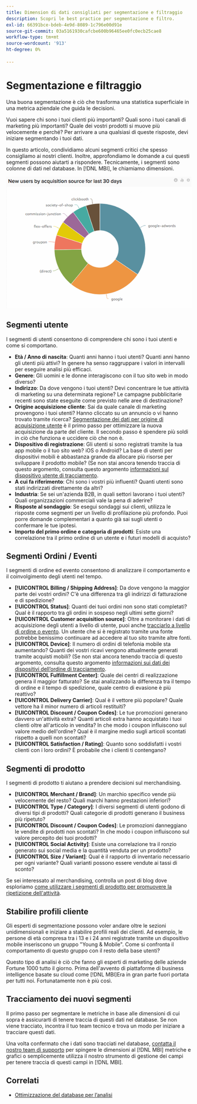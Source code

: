 ```yaml
---
title: Dimension di dati consigliati per segmentazione e filtraggio
description: Scopri le best practice per segmentazione e filtro.
exl-id: 66391bce-bdeb-4e9d-8089-1c796e00d91e
source-git-commit: 03a5161930cafcbe600b96465ee0fc0ecb25cae8
workflow-type: tm+mt
source-wordcount: '913'
ht-degree: 0%

---
```


# Segmentazione e filtraggio

Una buona segmentazione è ciò che trasforma una statistica superficiale in una metrica aziendale che guida le decisioni.

Vuoi sapere chi sono i tuoi clienti più importanti? Quali sono i tuoi canali di marketing più importanti? Quale dei vostri prodotti si muove più velocemente e perché? Per arrivare a una qualsiasi di queste risposte, devi iniziare segmentando i tuoi dati.

In questo articolo, condividiamo alcuni segmenti critici che spesso consigliamo ai nostri clienti. Inoltre, approfondiamo le domande a cui questi segmenti possono aiutarti a rispondere. Tecnicamente, i segmenti sono colonne di dati nel database. In [!DNL MBI], le chiamiamo dimensioni.

![](../../mbi/assets/mbi-critical-segments.png)


## Segmenti utente

I segmenti di utenti consentono di comprendere chi sono i tuoi utenti e come si comportano.

* **Età / Anno di nascita**: Quanti anni hanno i tuoi utenti? Quanti anni hanno gli utenti più attivi? In genere ha senso raggruppare i valori in intervalli per eseguire analisi più efficaci.
* **Genere**: Gli uomini e le donne interagiscono con il tuo sito web in modo diverso?
* **Indirizzo**: Da dove vengono i tuoi utenti? Devi concentrare le tue attività di marketing su una determinata regione? Le campagne pubblicitarie recenti sono state eseguite come previsto nelle aree di destinazione?
* **Origine acquisizione cliente**\: Sai da quale canale di marketing provengono i tuoi utenti? Hanno cliccato su un annuncio o vi hanno trovato tramite ricerca? [Segmentazione dei dati per origine di acquisizione utente](../data-analyst/analysis/google-track-user-acq.md) è il primo passo per ottimizzare la nuova acquisizione da parte del cliente. Il secondo passo è spendere più soldi in ciò che funziona e uccidere ciò che non è.
* **Dispositivo di registrazione**: Gli utenti si sono registrati tramite la tua app mobile o il tuo sito web? iOS o Android? La base di utenti per dispositivi mobili è abbastanza grande da allocare più risorse per sviluppare il prodotto mobile? (Se non stai ancora tenendo traccia di questo argomento, consulta questo argomento [informazioni sul dispositivo utente di tracciamento](../data-analyst/analysis/track-usr-dev-browser.md).
* **A cui fa riferimento**: Chi sono i vostri più influenti? Quanti utenti sono stati indirizzati direttamente da altri?
* **Industria**: Se sei un&#39;azienda B2B, in quali settori lavorano i tuoi utenti? Quali organizzazioni commerciali vale la pena di aderire?
* **Risposte al sondaggio**: Se esegui sondaggi sui clienti, utilizza le risposte come segmenti per un livello di profilazione più profondo. Puoi porre domande complementari a quanto già sai sugli utenti o confermare le tue ipotesi.
* **Importo del primo ordine e categoria di prodotti**: Esiste una correlazione tra il primo ordine di un utente e i futuri modelli di acquisto?

## Segmenti Ordini / Eventi

I segmenti di ordine ed evento consentono di analizzare il comportamento e il coinvolgimento degli utenti nel tempo.

* **[!UICONTROL Billing / Shipping Address]**: Da dove vengono la maggior parte dei vostri ordini? C&#39;è una differenza tra gli indirizzi di fatturazione e di spedizione?
* **[!UICONTROL Status]**: Quanti dei tuoi ordini non sono stati completati? Qual è il rapporto tra gli ordini in sospeso negli ultimi sette giorni?
* **[!UICONTROL Customer acquisition source]**: Oltre a monitorare i dati di acquisizione degli utenti a livello di utente, puoi anche [tracciarlo a livello di ordine o evento](../data-analyst/analysis/google-track-user-acq.md). Un utente che si è registrato tramite una fonte potrebbe benissimo continuare ad accedere al tuo sito tramite altre fonti.
* **[!UICONTROL Device]**: Il numero di ordini di telefonia mobile sta aumentando? Quanti dei vostri ricavi vengono attualmente generati tramite acquisti mobili? (Se non stai ancora tenendo traccia di questo argomento, consulta questo argomento [informazioni sui dati dei dispositivi dell’ordine di tracciamento](../data-analyst/analysis/track-usr-dev-browser.md).
* **[!UICONTROL Fulfillment Center]**: Quale dei centri di realizzazione genera il maggior fatturato? Se stai analizzando la differenza tra il tempo di ordine e il tempo di spedizione, quale centro di evasione è più reattivo?
* **[!UICONTROL Delivery Carrier]**: Qual è il vettore più popolare? Quale vettore ha il minor numero di articoli restituiti?
* **[!UICONTROL Discount / Coupon Codes]**: Le tue promozioni generano davvero un&#39;attività extra? Quanti articoli extra hanno acquistato i tuoi clienti oltre all&#39;articolo in vendita? In che modo i coupon influiscono sul valore medio dell&#39;ordine? Qual è il margine medio sugli articoli scontati rispetto a quelli non scontati?
* **[!UICONTROL Satisfaction / Rating]**: Quanto sono soddisfatti i vostri clienti con i loro ordini? È probabile che i clienti ti contengano?

## Segmenti di prodotto

I segmenti di prodotto ti aiutano a prendere decisioni sul merchandising.

* **[!UICONTROL Merchant / Brand]**: Un marchio specifico vende più velocemente del resto? Quali marchi hanno prestazioni inferiori?
* **[!UICONTROL Type / Category]**: I diversi segmenti di utenti godono di diversi tipi di prodotti? Quali categorie di prodotti generano il business più ripetuto?
* **[!UICONTROL Discount / Coupon Codes]**: Le promozioni danneggiano le vendite di prodotti non scontati? In che modo i coupon influiscono sul valore percepito dei tuoi prodotti?
* **[!UICONTROL Social Activity]**: Esiste una correlazione tra il ronzio generato sui social media e la quantità venduta per un prodotto?
* **[!UICONTROL Size / Variant]**: Qual è il rapporto di inventario necessario per ogni variante? Quali varianti possono essere vendute ai tassi di sconto?

Se sei interessato al merchandising, controlla un post di blog dove esploriamo [come utilizzare i segmenti di prodotto per promuovere la ripetizione dell&#39;attività](../data-analyst/analysis/most-value-source-channel.md).

## Stabilire profili cliente

Gli esperti di segmentazione possono voler andare oltre le sezioni unidimensionali e iniziare a stabilire profili reali dei clienti. Ad esempio, le persone di età compresa tra i 13 e i 24 anni registrate tramite un dispositivo mobile inseriscono un gruppo &quot;Young &amp; Mobile&quot;. Come si confronta il comportamento di questo gruppo con il resto della base utenti?

Questo tipo di analisi è ciò che fanno gli esperti di marketing delle aziende Fortune 1000 tutto il giorno. Prima dell&#39;avvento di piattaforme di business intelligence basate su cloud come [!DNL MBI]Era in gran parte fuori portata per tutti noi. Fortunatamente non è più così.

## Tracciamento dei nuovi segmenti

Il primo passo per segmentare le metriche in base alle dimensioni di cui sopra è assicurarti di tenere traccia di questi dati nel database. Se non viene tracciato, incontra il tuo team tecnico e trova un modo per iniziare a tracciare questi dati.

Una volta confermato che i dati sono tracciati nel database, [contatta il nostro team di supporto](../guide-overview.md) per spingere le dimensioni al [!DNL MBI] metriche e grafici o semplicemente utilizza il nostro strumento di gestione dei campi per tenere traccia di questi campi in [!DNL MBI].

## Correlati

* [Ottimizzazione del database per l’analisi](../best-practices/opt-db-analysis.md)

